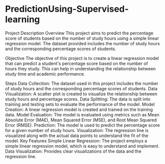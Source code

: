 # PredictionUsing-Supervised-learning
Project Description
Overview
This project aims to predict the percentage score of students based on the number of study hours using a simple linear regression model. The dataset provided includes the number of study hours and the corresponding percentage scores of students.

Objective
The objective of this project is to create a linear regression model that can predict a student's percentage score based on the number of hours they study. This can help in understanding the relationship between study time and academic performance.

Steps
Data Collection: The dataset used in this project includes the number of study hours and the corresponding percentage scores of students.
Data Visualization: A scatter plot is created to visualize the relationship between study hours and percentage scores.
Data Splitting: The data is split into training and testing sets to evaluate the performance of the model.
Model Creation: A linear regression model is created and trained on the training data.
Model Evaluation: The model is evaluated using metrics such as Mean Absolute Error (MAE), Mean Squared Error (MSE), and Root Mean Squared Error (RMSE).
Prediction: The model is used to predict the percentage score for a given number of study hours.
Visualization: The regression line is visualized along with the actual data points to understand the fit of the model.
Key Features
Simple Linear Regression: The project employs a simple linear regression model, which is easy to understand and implement.
Data Visualization: Provides clear visualizations of the data and the regression line.
